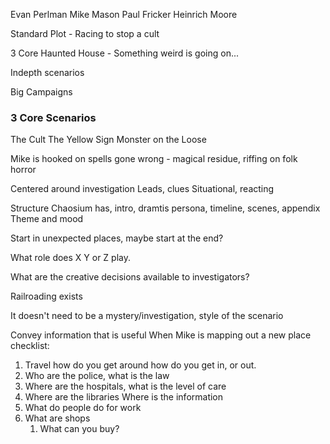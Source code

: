 
Evan Perlman
Mike Mason
Paul Fricker
Heinrich Moore


Standard Plot - Racing to stop a cult

3 Core
Haunted House - Something weird is going on...

Indepth scenarios

Big Campaigns

### 3 Core Scenarios
The Cult
The Yellow Sign
Monster on the Loose

Mike is hooked on spells gone wrong - magical residue, riffing on folk horror

Centered around investigation 
Leads, clues
Situational, reacting

Structure Chaosium has, intro, dramtis persona, timeline, scenes, appendix
Theme and mood

Start in unexpected places, maybe start at the end?

What role does X Y or Z play.

What are the creative decisions available to investigators?

Railroading exists

It doesn't need to be a mystery/investigation, style of the scenario



Convey information that is useful
When Mike is mapping out a new place checklist:
1. Travel
	how do you get around
	how do you get in, or out.
2. Who are the police, what is the law
3. Where are the hospitals, what is the level of care
4. Where are the libraries
	Where is the information
5. What do people do for work
6. What are shops
	1. What can you buy?
